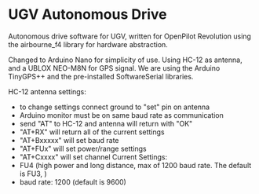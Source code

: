 # UGV Autonomous Drive
Autonomous drive software for UGV, written for OpenPilot Revolution using the airbourne_f4 library for hardware abstraction.

Changed to Arduino Nano for simplicity of use. Using HC-12 as antenna, and a UBLOX NEO-M8N for GPS signal. We are using the Arduino TinyGPS++ and the pre-installed SoftwareSerial libraries.

HC-12 antenna settings:
- to change settings connect ground to "set" pin on antenna
- Arduino monitor must be on same baud rate as communication
- send "AT" to HC-12 and antenna will return with "OK"
- "AT+RX" will return all of the current settings
- "AT+Bxxxxx" will set baud rate
- "AT+FUx" will set power/range settings
- "AT+Cxxxx" will set channel
Current Settings:
- FU4 (high power and long distance, max of 1200 baud rate. The default is FU3, )
- baud rate: 1200 (default is 9600)
